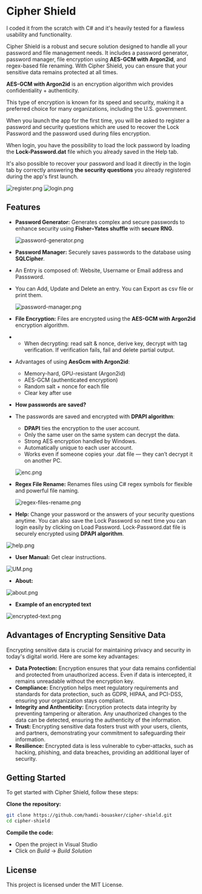 # Cipher Shield

I coded it from the scratch with C# and it's heavily tested for a flawless usability and functionality.

Cipher Shield is a robust and secure solution designed to handle all your password and file management needs. It includes a password generator, password manager, file encryption using **AES-GCM with Argon2id**, and regex-based file renaming. 
With Cipher Shield, you can ensure that your sensitive data remains protected at all times.

**AES-GCM with Argon2id** is an encryption algorithm wich provides confidentiality + authenticity.

This type of encryption is known for its speed and security, making it a preferred choice for many organizations, including the U.S. government.

When you launch the app for the first time, you will be asked to register a password and security questions which are used to recover the Lock Password and the password used during files encryption.

When login, you have the possibility to load the lock password by loading the **Lock-Password.dat** file which you already saved in the Help tab.

It's also possible to recover your password and load it directly in the login tab by correctly answering **the security questions** you already registered during the app's first launch.

![register.png](https://github.com/hamdi-bouasker/Cipher-Shield/blob/master/register.png)                     ![login.png](https://github.com/hamdi-bouasker/Cipher-Shield/blob/master/login.png)


## Features

- **Password Generator:** Generates complex and secure passwords to enhance security using **Fisher–Yates shuffle** with **secure RNG**.

  
  ![password-generator.png](https://github.com/hamdi-bouasker/Cipher-Shield/blob/master/password-generator.png)

- **Password Manager:** Securely saves passwords to the database using **SQLCipher**.
- An Entry is composed of: Website, Username or Email address and Passsword.
- You can Add, Update and Delete an entry. You can Export as csv file or print them.
  
  ![password-manager.png](https://github.com/hamdi-bouasker/Cipher-Shield/blob/master/password-manager.png)
  
- **File Encryption:** Files are encrypted using the **AES-GCM with Argon2id** encryption algorithm.
- 
  * When decrypting: read salt & nonce, derive key, decrypt with tag verification. If verification fails, fail and delete partial output.
 
- Advantages of using **AesGcm with Argon2id**:
  
  * Memory-hard, GPU-resistant (Argon2id)
  * AES-GCM (authenticated encryption)
  * Random salt + nonce for each file
  * Clear key after use

- **How passwords are saved?**
 
- The passwords are saved and encrypted with **DPAPI algorithm**:
  
  * **DPAPI** ties the encryption to the user account.
  * Only the same user on the same system can decrypt the data.
  * Strong AES encryption handled by Windows.
  * Automatically unique to each user account.
  * Works even if someone copies your .dat file — they can’t decrypt it on another PC.

  ![enc.png](https://github.com/hamdi-bouasker/Cipher-Shield/blob/master/enc.png)

- **Regex File Rename:** Renames files using C# regex symbols for flexible and powerful file naming.

  
  ![regex-files-rename.png](https://github.com/hamdi-bouasker/Cipher-Shield/blob/master/regex-files-rename.png)

- **Help:** Change your password or the answers of your security questions anytime.
  You can also save the Lock Password so next time you can login easily by clicking on Load Password.
  Lock-Password.dat file is securely encrypted using **DPAPI algorithm**.

  
![help.png](https://github.com/hamdi-bouasker/Cipher-Shield/blob/master/help.png)        

- **User Manual:** Get clear instructions.

![UM.png](https://github.com/hamdi-bouasker/Cipher-Shield/blob/master/UM.png)          

- **About:**

![about.png](https://github.com/hamdi-bouasker/Cipher-Shield/blob/master/about.png)                          
  
- **Example of an encrypted text**

![encrypted-text.png](https://github.com/hamdi-bouasker/Cipher-Shield/blob/master/encrypted-text.png)
  
## Advantages of Encrypting Sensitive Data

Encrypting sensitive data is crucial for maintaining privacy and security in today's digital world. Here are some key advantages:

- **Data Protection:** Encryption ensures that your data remains confidential and protected from unauthorized access. Even if data is intercepted, it remains unreadable without the encryption key.
- **Compliance:** Encryption helps meet regulatory requirements and standards for data protection, such as GDPR, HIPAA, and PCI-DSS, ensuring your organization stays compliant.
- **Integrity and Anthenticity:** Encryption protects data integrity by preventing tampering or alteration. Any unauthorized changes to the data can be detected, ensuring the authenticity of the information.
- **Trust:** Encrypting sensitive data fosters trust with your users, clients, and partners, demonstrating your commitment to safeguarding their information.
- **Resilience:** Encrypted data is less vulnerable to cyber-attacks, such as hacking, phishing, and data breaches, providing an additional layer of security.

## Getting Started

To get started with Cipher Shield, follow these steps:

 **Clone the repository:**

   ```sh
   git clone https://github.com/hamdi-bouasker/cipher-shield.git
   cd cipher-shield
   ```
**Compile the code:**

- Open the project in Visual Studio
- Click on *Build* -> *Build Solution*


## License

This project is licensed under the MIT License.



